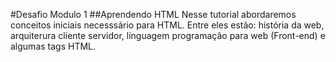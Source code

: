 #Desafio Modulo 1
##Aprendendo HTML
Nesse tutorial abordaremos conceitos iniciais necesssário para HTML. Entre eles estão: história da web, arquiterura cliente servidor, 
linguagem programação para web (Front-end) e algumas tags HTML.
